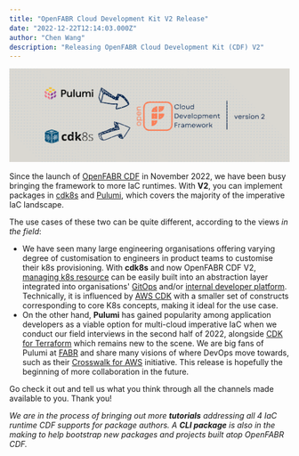 ```yaml
---
title: "OpenFABR Cloud Development Kit V2 Release"
date: "2022-12-22T12:14:03.000Z"
author: "Chen Wang"
description: "Releasing OpenFABR Cloud Development Kit (CDF) V2"
---
```


![OpenFABR CDF V2 Release Image](./openfabr-cdf-v2-release-1500x500.png)

Since the launch of [OpenFABR CDF](https://github.com/openfabr/cdf) in November 2022, we have been busy bringing the framework to more IaC runtimes. With **V2**, you can implement packages in [cdk8s](https://cdk8s.io/) and [Pulumi](https://pulumi.com), which covers the majority of the imperative IaC landscape. 

The use cases of these two can be quite different, according to the views *in the field*:
- We have seen many large engineering organisations offering varying degree of customisation to engineers in product teams to customise their k8s provisioning. With **cdk8s** and now OpenFABR CDF V2, [managing k8s resource](https://kubernetes.io/docs/concepts/cluster-administration/manage-deployment/) can be easily built into an abstraction layer integrated into organisations' [GitOps](https://www.gitops.tech/) and/or [internal developer platform](https://internaldeveloperplatform.org/). Technically, it is influenced by [AWS CDK](https://aws.amazon.com/cdk/) with a smaller set of constructs corresponding to core K8s concepts, making it ideal for the use case. 
- On the other hand, **Pulumi** has gained popularity among application developers as a viable option for multi-cloud imperative IaC when we conduct our field interviews in the second half of 2022, alongside [CDK for Terraform](https://developer.hashicorp.com/terraform/cdktf) which remains new to the scene. We are big fans of Pulumi at [FABR](https://fabrhq.com) and share many visions of where DevOps move towards, such as their [Crosswalk for AWS](https://www.pulumi.com/docs/guides/crosswalk/aws/) initiative. This release is hopefully the beginning of more collaboration in the future. 

Go check it out and tell us what you think through all the channels made available to you. Thank you!

*We are in the process of bringing out more **tutorials** addressing all 4 IaC runtime CDF supports for package authors. A **CLI package** is also in the making to help bootstrap new packages and projects built atop OpenFABR CDF.*



